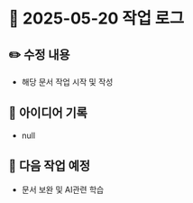 

# 📅 2025-05-20 작업 로그

## ✏️ 수정 내용
-  해당 문서 작업 시작 및 작성

## 🧠 아이디어 기록
- null

## 🔧 다음 작업 예정
- 문서 보완 및 AI관련 학습